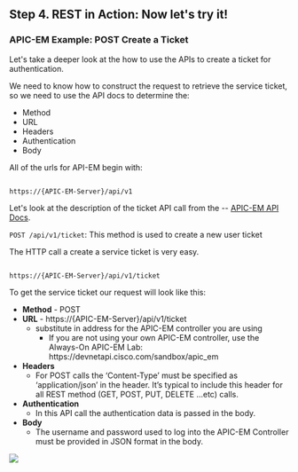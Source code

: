 ## Step 4. REST in Action: Now let's try it!

### APIC-EM Example: POST Create a Ticket

Let's take a deeper look at the how to use the APIs to create a ticket for authentication.

We need to know how to construct the request to retrieve the service ticket, so we need to use the API docs to determine the:

* Method
* URL
* Headers
* Authentication
* Body

All of the urls for API-EM begin with:

```http

https://{APIC-EM-Server}/api/v1

```

Let's look at the description of the ticket API call from the -- <a href="http://devnetapic.cisco.com" target="_blank">APIC-EM API Docs</a>.


`POST /api/v1/ticket`: This method is used to create a new user ticket


The HTTP call a create a service ticket is very easy.
```http

https://{APIC-EM-Server}/api/v1/ticket

```

To get the service ticket our request will look like this:

* **Method** - POST
* **URL** - https://{APIC-EM-Server}/api/v1/ticket
	* substitute in address for the APIC-EM controller you are using
        * If you are not using your own APIC-EM controller, use the Always-On APIC-EM Lab: https[]()://devnetapi.cisco.com/sandbox/apic_em
* **Headers**
	* For POST calls the ‘Content-Type’ must be specified as ‘application/json’ in the header.  It’s typical to include this header for all REST method (GET, POST, PUT, DELETE …etc) calls.
* **Authentication**
	* In this API call the authentication data is passed in the body.
* **Body**
	 * The username and password used to log into the APIC-EM Controller must be provided in JSON format in the body.

![](/posts/files/coding-101-rest-basics-ga/assets/images/apic-em-request.png)
